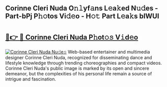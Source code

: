 ## Corinne Cleri Nuda O𝚗𝚕yf𝚊ns L𝚎a𝚔ed N𝚞𝚍es - Part-bPj P𝚑𝚘tos Vi𝚍𝚎o - H𝚘𝚝 Part L𝚎a𝚔s bIWUI

# <h2><a href="http://kfa8hn.oniu.top/?m=Corinne+Cleri+Nuda">🔗👉 🔴 Corinne Cleri Nuda P𝚑ot𝚘𝚜 V𝚒d𝚎o</a></h2>

[![Corinne Cleri Nuda Nu𝚍e𝚜](https://i.imgur.com/0qMVB7G.gif)](http://kfa8hn.oniu.top/?m=Corinne+Cleri+Nuda)
Web-based entertainer and multimedia designer Corinne Cleri Nuda, recognized for disseminating dance and lifestyle knowledge through trending choreographies and compact videos. Corinne Cleri Nuda's public image is marked by its open and sincere demeanor, but the complexities of his personal life remain a source of intrigue and fascination.  
